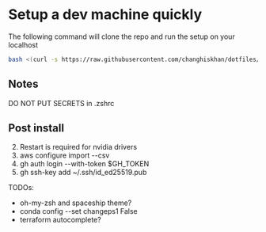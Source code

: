 # Setup a dev machine quickly

The following command will clone the repo and run the setup on your localhost

```bash
bash <(curl -s https://raw.githubusercontent.com/changhiskhan/dotfiles/main/bootstrap.sh)
```

## Notes

DO NOT PUT SECRETS in .zshrc

## Post install
2. Restart is required for nvidia drivers
3. aws configure import --csv <credentials>
4. gh auth login --with-token $GH_TOKEN
5. gh ssh-key add ~/.ssh/id_ed25519.pub

TODOs:
- oh-my-zsh and spaceship theme?
- conda config --set changeps1 False
- terraform autocomplete?
